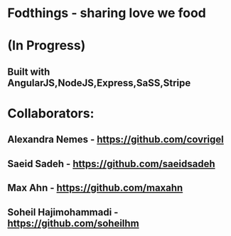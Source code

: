 # Fodthings - sharing love we food
# (In Progress)
## Built with AngularJS,NodeJS,Express,SaSS,Stripe 

# Collaborators:

## Alexandra Nemes - https://github.com/covrigel
## Saeid Sadeh - https://github.com/saeidsadeh
## Max Ahn - https://github.com/maxahn
## Soheil Hajimohammadi - https://github.com/soheilhm
